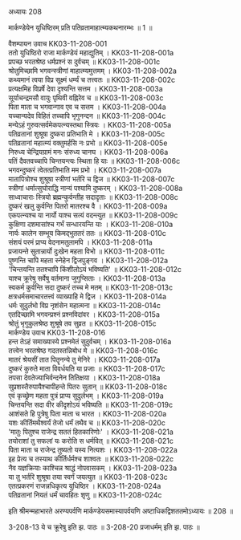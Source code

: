 अध्यायः 208

मार्कण्डेयेन युधिष्ठिरम् प्रति पतिव्रतामाहात्म्यकथनारम्भः ॥ 1 ॥

वैशम्पायन उवाच 	KK03-11-208-001  
ततो युधिष्ठिरो राजा मार्कण्डेयं महाद्युतिम् ।	KK03-11-208-001a  
प्रपच्छ भरतश्रेष्ठ धर्मप्रश्नं स दुर्वचम् ॥	KK03-11-208-001c  
श्रोतुमिच्छामि भगवन्स्त्रीणां माहात्म्यमुत्तमम् ।	KK03-11-208-002a  
कथ्यमानं त्वया विप्र सूक्ष्मं धर्म्यं च तत्त्वतः ॥	KK03-11-208-002c  
प्रत्यक्षमिह विप्रर्षे देवा दृश्यन्ति सत्तम ।	KK03-11-208-003a  
सूर्याचन्द्रमसौ वायुः पृथिवी वह्निरेव च ॥	KK03-11-208-003c  
पिता माता च भगवान्गाव एव च सत्तम ।	KK03-11-208-004a  
यच्चान्यदेव विहितं तच्चापि भृगुनन्दन ॥	KK03-11-208-004c  
मन्येऽहं गुरुवत्सर्वमेकपत्न्यस्तथा स्त्रियः ।	KK03-11-208-005a  
पतिव्रतानां शुश्रूषा दुष्करा प्रतिभाति मे ।	KK03-11-208-005c  
पतिव्रतानां महात्म्यं वक्तुमर्हसि नः प्रभो ॥	KK03-11-208-005e  
निरुध्य चेन्द्रियग्रामं मनः संरुध्य चानघ ।	KK03-11-208-006a  
पतिं दैवतवच्चापि चिन्तयन्त्यः स्थिता हि याः ॥	KK03-11-208-006c  
भगवन्दुष्करं त्वेतत्प्रतिभाति मम प्रभो ।	KK03-11-208-007a  
मातापित्रोश्च शुश्रूषा स्त्रीणां भर्तरि च द्विज ॥	KK03-11-208-007c  
स्त्रीणां धर्मात्सुघोराद्धि नान्यं पश्यामि दुष्करम् ।	KK03-11-208-008a  
साध्वाचाराः स्त्रियो ब्रह्मन्कुर्वन्तीह सदादृताः ॥	KK03-11-208-008c  
दुष्करं खलु कुर्वन्ति पितरो मातरश्च वै ।	KK03-11-208-009a  
एकपत्न्यश्च या नार्यो याश्च सत्यं वदन्त्युत ॥	KK03-11-208-009c  
कुक्षिणा दशमासांश्च गर्भं सन्धारयन्ति याः ।	KK03-11-208-010a  
नार्यः कालेन सम्भूय किमद्भुततरं ततः ॥	KK03-11-208-010c  
संशयं परमं प्राप्य वेदनामतुलामपि ।	KK03-11-208-011a  
प्रजायन्ते सुतान्नार्यो दुःखेन महता विभो ॥	KK03-11-208-011c  
पुष्णन्ति चापि महता स्नेहेन द्विजपुङ्गव ।	KK03-11-208-012a  
\'चिन्तयन्ति ततश्चापि किंशीलोऽयं भविष्यति\' ॥	KK03-11-208-012c  
याश्च क्रूरेषु सर्वेषु वर्तमाना जुगुप्सिताः ।	KK03-11-208-013a  
स्वकर्म कुर्वन्ति सदा दुष्करं तच्च मे मतम् ॥	KK03-11-208-013c  
क्षत्रधर्मसमाचारतत्त्वं व्याख्याहि मे द्विज ।	KK03-11-208-014a  
धर्मः सुदुर्लभो विप्र नृशंसेन महात्मना ॥	KK03-11-208-014c  
एतदिच्छामि भगवन्प्रश्नं प्रश्नविदांवर ।	KK03-11-208-015a  
श्रोतुं भृगुकुलश्रेष्ठ शुश्रूषे तव सुव्रत ॥	KK03-11-208-015c  
मार्कण्डेय उवाच 	KK03-11-208-016  
हन्त तेऽहं समाख्यास्ये प्रश्नमेतं सुदुर्वचम् ।	KK03-11-208-016a  
तत्त्वेन भरतश्रेष्ठ गदतस्तन्निबोध मे ॥	KK03-11-208-016c  
मातरं श्रेयसीं तात पितॄनन्ये तु मेनिरे ।	KK03-11-208-017a  
दुष्करं कुरुते माता विवर्धयति या प्रजाः ॥	KK03-11-208-017c  
तपसा देवतेज्याभिर्वन्दनेन तितिक्षया ।	KK03-11-208-018a  
सुप्रशस्तैरुपायैश्चापीहन्ते पितरः सुतान् ॥	KK03-11-208-018c  
एवं कृच्छ्रेण महता पुत्रं प्राप्य सुदुर्लभम् ।	KK03-11-208-019a  
चिन्तयन्ति सदा वीर कीदृशोऽयं भविष्यति ॥	KK03-11-208-019c  
आशंसते हि पुत्रेषु पिता माता च भारत ।	KK03-11-208-020a  
यशः कीर्तिमथैश्वर्यं तेजो धर्मं तथैव च ॥	KK03-11-208-020c  
\'मातुः पितुश्च राजेन्द्र सततं हितकारिणोः\' ।	KK03-11-208-021a  
तयोराशां तु सफलां यः करोति स धर्मवित् ॥	KK03-11-208-021c  
पिता माता च राजेन्द्र तुष्यतो यस्य नित्यशः ।	KK03-11-208-022a  
इह प्रेत्य च तस्याथ कीर्तिर्धर्मश्च शाश्वतः ॥	KK03-11-208-022c  
नैव यज्ञक्रियाः काश्चिन्न श्राद्धं नोपवासकम् ।	KK03-11-208-023a  
या तु भर्तरि शुश्रूषा तया स्वर्गं जयत्युत ॥	KK03-11-208-023c  
एतत्प्रकरणं राजन्नधिकृत्य युधिष्ठिर ।	KK03-11-208-024a  
पतिव्रतानां नियतं धर्मं चावहितः शृणु ॥	KK03-11-208-024c  

इति श्रीमन्महाभारते अरण्यपर्वणि मार्कण्डेयसमास्यापर्वयणि अष्टाधिकद्विशततमोऽध्यायः ॥ 208 ॥

3-208-13 ये च क्रूरेषु इति झ. पाठः ॥ 3-208-20 प्रजाधर्मम् इति झ. पाठः ॥

